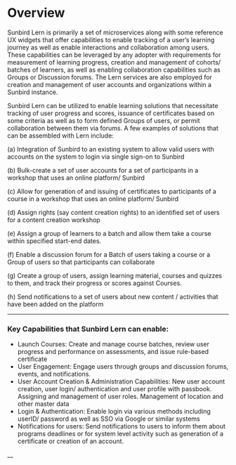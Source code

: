 # Overview



Sunbird Lern is primarily a set of microservices along with some reference UX widgets that offer capabilities to enable tracking of a user’s learning journey as well as enable interactions and collaboration among users. These capabilities can be leveraged by any adopter with requirements for measurement of learning progress, creation and management of cohorts/ batches of learners, as well as enabling collaboration capabilities such as Groups or Discussion forums. The Lern services are also employed for creation and management of user accounts and organizations within a Sunbird instance.&#x20;



Sunbird Lern can be utilized to enable learning solutions that necessitate tracking of user progress and scores, issuance of certificates based on some criteria as well as to form defined Groups of users, or permit collaboration between them via forums. A few examples of solutions that can be assembled with Lern include:&#x20;

(a) Integration of Sunbird to an existing system to allow valid users with accounts on the system to login via single sign-on to Sunbird&#x20;

(b) Bulk-create a set of user accounts for a set of participants in a workshop that uses an online platform/ Sunbird&#x20;

(c) Allow for generation of and issuing of certificates to participants of a course in a workshop that uses an online platform/ Sunbird&#x20;

(d) Assign rights (say content creation rights) to an identified set of users for a content creation workshop&#x20;

(e) Assign a group of learners to a batch and allow them take a course within specified start-end dates.&#x20;

(f) Enable a discussion forum for a Batch of users taking a course or a Group of users so that participants can collaborate&#x20;

(g) Create a group of users, assign learning material, courses and quizzes to them, and track their progress or scores against Courses.&#x20;

(h) Send notifications to a set of users about new content / activities that have been added on the platform &#x20;

****

### **Key Capabilities that Sunbird Lern can enable:**

* Launch Courses: Create and manage course batches, review user progress and performance on assessments, and issue rule-based certificate
* User Engagement: Engage users through groups and discussion forums, events, and notifications.
* User Account Creation & Administration Capabilities: New user account creation, user login/ authentication and user profile with passbook. Assigning and management of user roles. Management of location and other master data
* Login & Authentication: Enable login via various methods including userID/ password as well as SSO via Google or similar systems
* Notifications for users: Send notifications to users to inform them about programs deadlines or for system level activity such as generation of a certificate or creation of an account.

__





